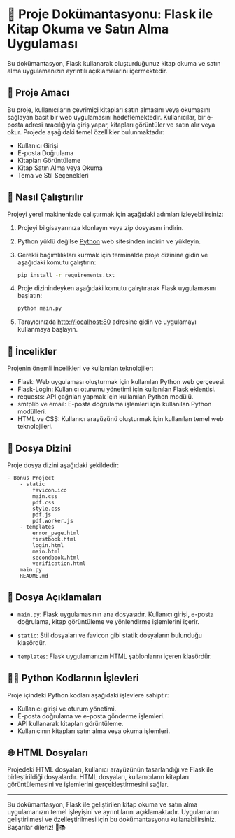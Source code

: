 # 📘 Proje Dokümantasyonu: Flask ile Kitap Okuma ve Satın Alma Uygulaması

Bu dokümantasyon, Flask kullanarak oluşturduğunuz kitap okuma ve satın alma uygulamanızın ayrıntılı açıklamalarını içermektedir.

## 🎯 Proje Amacı

Bu proje, kullanıcıların çevrimiçi kitapları satın almasını veya okumasını sağlayan basit bir web uygulamasını hedeflemektedir. Kullanıcılar, bir e-posta adresi aracılığıyla giriş yapar, kitapları görüntüler ve satın alır veya okur. Projede aşağıdaki temel özellikler bulunmaktadır:

- Kullanıcı Girişi
- E-posta Doğrulama
- Kitapları Görüntüleme
- Kitap Satın Alma veya Okuma
- Tema ve Stil Seçenekleri

## 🚀 Nasıl Çalıştırılır

Projeyi yerel makinenizde çalıştırmak için aşağıdaki adımları izleyebilirsiniz:

1. Projeyi bilgisayarınıza klonlayın veya zip dosyasını indirin.

2. Python yüklü değilse [Python](https://www.python.org/downloads/) web sitesinden indirin ve yükleyin.

3. Gerekli bağımlılıkları kurmak için terminalde proje dizinine gidin ve aşağıdaki komutu çalıştırın:

   ```bash
   pip install -r requirements.txt
   ```

4. Proje dizinindeyken aşağıdaki komutu çalıştırarak Flask uygulamasını başlatın:

   ```bash
   python main.py
   ```

5. Tarayıcınızda [http://localhost:80](http://localhost:80) adresine gidin ve uygulamayı kullanmaya başlayın.

## 🧐 İncelikler

Projenin önemli incelikleri ve kullanılan teknolojiler:

- Flask: Web uygulaması oluşturmak için kullanılan Python web çerçevesi.
- Flask-Login: Kullanıcı oturumu yönetimi için kullanılan Flask eklentisi.
- requests: API çağrıları yapmak için kullanılan Python modülü.
- smtplib ve email: E-posta doğrulama işlemleri için kullanılan Python modülleri.
- HTML ve CSS: Kullanıcı arayüzünü oluşturmak için kullanılan temel web teknolojileri.

## 📁 Dosya Dizini

Proje dosya dizini aşağıdaki şekildedir:

```
- Bonus Project
    - static
        favicon.ico
        main.css
        pdf.css
        style.css
        pdf.js
        pdf.worker.js
    - templates
        error_page.html
        firstbook.html
        login.html
        main.html
        secondbook.html
        verification.html
    main.py
    README.md
```

## 📂 Dosya Açıklamaları

- `main.py`: Flask uygulamasının ana dosyasıdır. Kullanıcı girişi, e-posta doğrulama, kitap görüntüleme ve yönlendirme işlemlerini içerir.

- `static`: Stil dosyaları ve favicon gibi statik dosyaların bulunduğu klasördür.

- `templates`: Flask uygulamanızın HTML şablonlarını içeren klasördür.

## 🧑‍💻 Python Kodlarının İşlevleri

Proje içindeki Python kodları aşağıdaki işlevlere sahiptir:

- Kullanıcı girişi ve oturum yönetimi.
- E-posta doğrulama ve e-posta gönderme işlemleri.
- API kullanarak kitapları görüntüleme.
- Kullanıcının kitapları satın alma veya okuma işlemleri.

## 🌐 HTML Dosyaları

Projedeki HTML dosyaları, kullanıcı arayüzünün tasarlandığı ve Flask ile birleştirildiği dosyalardır. HTML dosyaları, kullanıcıların kitapları görüntülemesini ve işlemlerini gerçekleştirmesini sağlar.

---

Bu dokümantasyon, Flask ile geliştirilen kitap okuma ve satın alma uygulamanızın temel işleyişini ve ayrıntılarını açıklamaktadır. Uygulamanın geliştirilmesi ve özelleştirilmesi için bu dokümantasyonu kullanabilirsiniz. Başarılar dileriz! 👏📚
